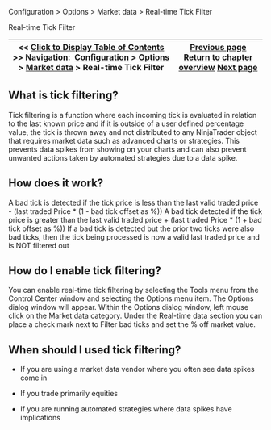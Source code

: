 ﻿
Configuration \> Options \> Market data \> Real\-time Tick Filter

Real\-time Tick Filter

| \<\< [Click to Display Table of Contents](real_time_tick_filter.md) \>\> **Navigation:**     [Configuration](configuration.md) \> [Options](options.md) \> [Market data](options_marketdata.md) \> Real\-time Tick Filter | [Previous page](merge_policy.md) [Return to chapter overview](options_marketdata.md) [Next page](multiple_connections.md) |
| --- | --- |
## What is tick filtering?
Tick filtering is a function where each incoming tick is evaluated in relation to the last known price and if it is outside of a user defined percentage value, the tick is thrown away and not distributed to any NinjaTrader object that requires market data such as advanced charts or strategies. This prevents data spikes from showing on your charts and can also prevent unwanted actions taken by automated strategies due to a data spike.
 
## How does it work?
A bad tick is detected if the tick price is less than the last valid traded price \- (last traded Price \* (1 \- bad tick offset as %))
A bad tick detected if the tick price is greater than the last valid traded price \+ (last traded Price \* (1 \+ bad tick offset as %))
If a bad tick is detected but the prior two ticks were also bad ticks, then the tick being processed is now a valid last traded price and is NOT filtered out
 
## How do I enable tick filtering?
You can enable real\-time tick filtering by selecting the Tools menu from the Control Center window and selecting the Options menu item. The Options dialog window will appear. Within the Options dialog window, left mouse click on the Market data category. Under the Real\-time data section you can place a check mark next to Filter bad ticks and set the % off market value.
 
## When should I used tick filtering?
- If you are using a market data vendor where you often see data spikes come in 

- If you trade primarily equities 

- If you are running automated strategies where data spikes have implications 

